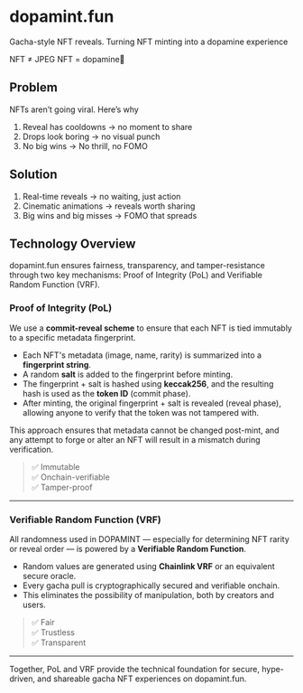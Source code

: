 # dopamint.fun

Gacha-style NFT reveals.
Turning NFT minting into a dopamine experience

NFT ≠ JPEG
NFT = dopamine🧠

## Problem

NFTs aren’t going viral. Here’s why
1. Reveal has cooldowns → no moment to share
2. Drops look boring → no visual punch
3. No big wins → No thrill, no FOMO

## Solution

1. Real-time reveals → no waiting, just action
2. Cinematic animations → reveals worth sharing
3. Big wins and big misses → FOMO that spreads


## Technology Overview

dopamint.fun ensures fairness, transparency, and tamper-resistance through two key mechanisms: Proof of Integrity (PoL) and Verifiable Random Function (VRF).

### Proof of Integrity (PoL)

We use a **commit-reveal scheme** to ensure that each NFT is tied immutably to a specific metadata fingerprint.

- Each NFT's metadata (image, name, rarity) is summarized into a **fingerprint string**.
- A random **salt** is added to the fingerprint before minting.
- The fingerprint + salt is hashed using **keccak256**, and the resulting hash is used as the **token ID** (commit phase).
- After minting, the original fingerprint + salt is revealed (reveal phase), allowing anyone to verify that the token was not tampered with.

This approach ensures that metadata cannot be changed post-mint, and any attempt to forge or alter an NFT will result in a mismatch during verification.

> ✅ Immutable  
> ✅ Onchain-verifiable  
> ✅ Tamper-proof

---

### Verifiable Random Function (VRF)

All randomness used in DOPAMINT — especially for determining NFT rarity or reveal order — is powered by a **Verifiable Random Function**.

- Random values are generated using **Chainlink VRF** or an equivalent secure oracle.
- Every gacha pull is cryptographically secured and verifiable onchain.
- This eliminates the possibility of manipulation, both by creators and users.

> ✅ Fair  
> ✅ Trustless  
> ✅ Transparent

---

Together, PoL and VRF provide the technical foundation for secure, hype-driven, and shareable gacha NFT experiences on dopamint.fun.

